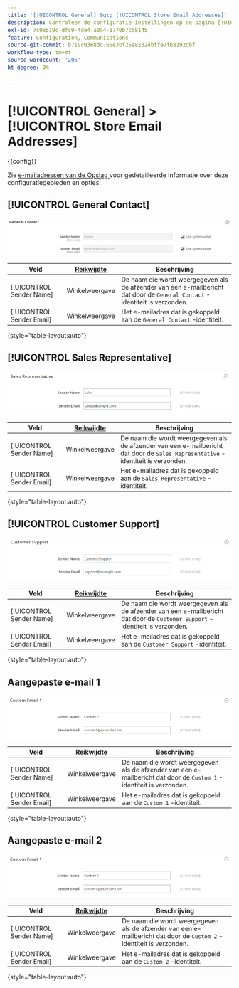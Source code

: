 ```yaml
---
title: '[!UICONTROL General] &gt; [!UICONTROL Store Email Addresses]'
description: Controleer de configuratie-instellingen op de pagina [!UICONTROL General] &gt; [!UICONTROL Store Email Addresses] van Commerce Admin.
exl-id: 7c9e519c-dfc9-4de4-a0a4-1770b7c58145
feature: Configuration, Communications
source-git-commit: b710c0368dc765e3bf25e82324bffe7fb8192dbf
workflow-type: tm+mt
source-wordcount: '206'
ht-degree: 0%

---
```


# [!UICONTROL General] > [!UICONTROL Store Email Addresses]

{{config}}

Zie [ e-mailadressen van de Opslag ](../../getting-started/store-details.md#store-email-addresses) voor gedetailleerde informatie over deze configuratiegebieden en opties.

## [!UICONTROL General Contact]

![ E-mailadressen van de opslag > Algemene Contact ](./assets/store-email-addresses-general-contact.png)<!-- zoom -->

| Veld | [ Reikwijdte ](../../getting-started/websites-stores-views.md#scope-settings) | Beschrijving |
|--- |--- |--- |
| [!UICONTROL Sender Name] | Winkelweergave | De naam die wordt weergegeven als de afzender van een e-mailbericht dat door de `General Contact` -identiteit is verzonden. |
| [!UICONTROL Sender Email] | Winkelweergave | Het e-mailadres dat is gekoppeld aan de `General Contact` -identiteit. |

{style="table-layout:auto"}

## [!UICONTROL Sales Representative]

![ E-mailadressen van de Opslag > Vertegenwoordiger ](./assets/store-email-addresses-sales-rep.png)<!-- zoom -->

| Veld | [ Reikwijdte ](../../getting-started/websites-stores-views.md#scope-settings) | Beschrijving |
|--- |--- |--- |
| [!UICONTROL Sender Name] | Winkelweergave | De naam die wordt weergegeven als de afzender van een e-mailbericht dat door de `Sales Representative` -identiteit is verzonden. |
| [!UICONTROL Sender Email] | Winkelweergave | Het e-mailadres dat is gekoppeld aan de `Sales Representative` -identiteit. |

{style="table-layout:auto"}

## [!UICONTROL Customer Support]

![ E-mailadressen van de opslag > de Steun van de Klant ](./assets/store-email-addresses-customer-support.png)<!-- zoom -->

| Veld | [ Reikwijdte ](../../getting-started/websites-stores-views.md#scope-settings) | Beschrijving |
|--- |--- |--- |
| [!UICONTROL Sender Name] | Winkelweergave | De naam die wordt weergegeven als de afzender van een e-mailbericht dat door de `Customer Support` -identiteit is verzonden. |
| [!UICONTROL Sender Email] | Winkelweergave | Het e-mailadres dat is gekoppeld aan de `Customer Support` -identiteit. |

{style="table-layout:auto"}

## Aangepaste e-mail 1

![ E-mailadressen van de Opslag > Eigen E-mail 1 ](./assets/store-email-addresses-custom-email1.png)<!-- zoom -->

| Veld | [ Reikwijdte ](../../getting-started/websites-stores-views.md#scope-settings) | Beschrijving |
|--- |--- |--- |
| [!UICONTROL Sender Name] | Winkelweergave | De naam die wordt weergegeven als de afzender van een e-mailbericht dat door de `Custom 1` -identiteit is verzonden. |
| [!UICONTROL Sender Email] | Winkelweergave | Het e-mailadres dat is gekoppeld aan de `Custom 1` -identiteit. |

{style="table-layout:auto"}

## Aangepaste e-mail 2

![ E-mailadressen van de Opslag > Eigen E-mail 2 ](./assets/store-email-addresses-custom-email1.png)<!-- zoom -->

| Veld | [ Reikwijdte ](../../getting-started/websites-stores-views.md#scope-settings) | Beschrijving |
|--- |--- |--- |
| [!UICONTROL Sender Name] | Winkelweergave | De naam die wordt weergegeven als de afzender van een e-mailbericht dat door de `Custom 2` -identiteit is verzonden. |
| [!UICONTROL Sender Email] | Winkelweergave | Het e-mailadres dat is gekoppeld aan de `Custom 2` -identiteit. |

{style="table-layout:auto"}
